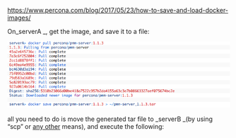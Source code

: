 https://www.percona.com/blog/2017/05/23/how-to-save-and-load-docker-images/

On_serverA _, get the image, and save it to a file:

![](/assets/save.png)

all you need to do is move the generated tar file to _serverB _\(by using “scp” or [any other](https://en.wikipedia.org/wiki/Sneakernet) means\), and execute the following:

